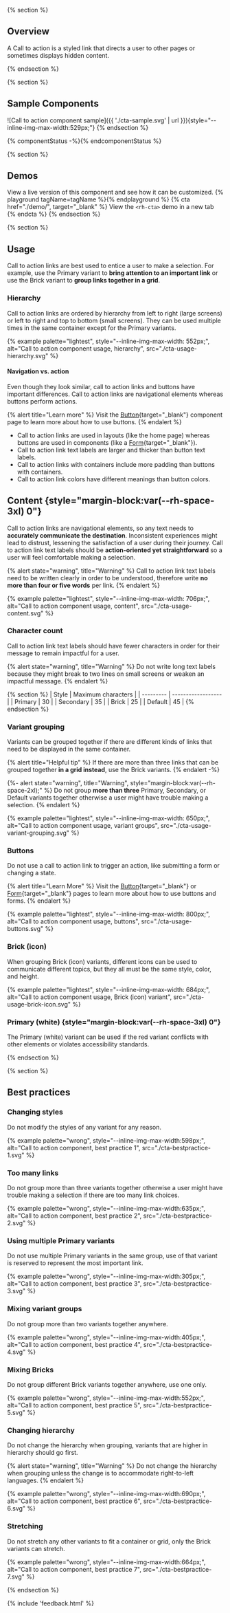 {% section %}
## Overview

A Call to action is a styled link that directs a user to other pages or 
sometimes displays hidden content.

{% endsection %}

{% section %}
## Sample Components
![Call to action component sample]({{ './cta-sample.svg' | url }}){style="--inline-img-max-width:529px;"}
{% endsection %}

{% componentStatus -%}{% endcomponentStatus %}

{% section %}
  ## Demos
  View a live version of this component and see how it can be customized.
  {% playground tagName=tagName %}{% endplayground %}
  {% cta href="./demo/", target="_blank" %}
    View the `<rh-cta>` demo in a new tab
  {% endcta %}
{% endsection %}

{% section %}
## Usage

Call to action links are best used to entice a user to make a selection. For 
example, use the Primary variant to **bring attention to an important link** or 
use the Brick variant to **group links together in a grid**.

### Hierarchy

Call to action links are ordered by hierarchy from left to right (large screens) 
or left to right and top to bottom (small screens). They can be used multiple 
times in the same container except for the Primary variants.

{% example palette="lightest",
           style="--inline-img-max-width: 552px;",
           alt="Call to action component usage, hierarchy",
           src="./cta-usage-hierarchy.svg" %}

#### Navigation vs. action

Even though they look similar, call to action links and buttons have important 
differences. Call to action links are navigational elements whereas buttons 
perform actions.

{% alert title="Learn more" %}
  Visit the [Button](https://ux.redhat.com/components/button/){target="_blank"} 
  component page to learn more about how to use buttons.
{% endalert %}


- Call to action links are used in layouts (like the home page) whereas buttons 
  are used in components (like a 
  [Form](https://ux.redhat.com/components/form/){target="_blank"}).
- Call to action link text labels are larger and thicker than button text 
  labels.
- Call to action links with containers include more padding than buttons with 
  containers.
- Call to action link colors have different meanings than button colors.


## Content {style="margin-block:var(--rh-space-3xl) 0"}

Call to action links are navigational elements, so any text needs to 
**accurately communicate the destination**. Inconsistent experiences might lead 
to distrust, lessening the satisfaction of a user during their journey. Call to 
action link text labels should be **action-oriented yet straightforward** so a 
user will feel comfortable making a selection.

{% alert state="warning", title="Warning" %}
  Call to action link text labels need to be written clearly in order to be 
  understood, therefore write **no more than four or five words** per link.
{% endalert %}

{% example palette="lightest",
           style="--inline-img-max-width: 706px;",
           alt="Call to action component usage, content",
           src="./cta-usage-content.svg" %}

### Character count

Call to action link text labels should have fewer characters in order for their 
message to remain impactful for a user.

{% alert state="warning", title="Warning" %}
  Do not write long text labels because they might break to two lines on small 
  screens or weaken an impactful message.
{% endalert %}

{% section %}
| Style     | Maximum characters |
| --------- | ------------------ |
| Primary   | 30                 |
| Secondary | 35                 |
| Brick     | 25                 |
| Default   | 45                 |
{% endsection %}

### Variant grouping

Variants can be grouped together if there are different kinds of links that need 
to be displayed in the same container.

{% alert title="Helpful tip" %}
  If there are more than three links that can be grouped together **in a grid 
  instead**, use the Brick variants.
{% endalert -%}

{%- alert state="warning",
          title="Warning",
          style="margin-block:var(--rh-space-2xl);" %}
  Do not group **more than three** Primary, Secondary, or Default variants 
  together otherwise a user might have trouble making a selection.
{% endalert %}

{% example palette="lightest",
           style="--inline-img-max-width: 650px;",
           alt="Call to action component usage, variant groups",
           src="./cta-usage-variant-grouping.svg" %}

### Buttons

Do not use a call to action link to trigger an action, like submitting a form or changing a state.

{% alert title="Learn More" %}
  Visit the [Button](https://ux.redhat.com/components/button/){target="_blank"}
  or [Form](https://ux.redhat.com/components/form/){target="_blank"} pages to 
  learn more about how to use buttons and forms.
{% endalert %}

{% example palette="lightest",
           style="--inline-img-max-width: 800px;",
           alt="Call to action component usage, buttons",
           src="./cta-usage-buttons.svg" %}

### Brick (icon)

When grouping Brick (icon) variants, different icons can be used to communicate 
different topics, but they all must be the same style, color, and height.

{% example palette="lightest",
           style="--inline-img-max-width: 684px;",
           alt="Call to action component usage, Brick (icon) variant",
           src="./cta-usage-brick-icon.svg" %}

### Primary (white) {style="margin-block:var(--rh-space-3xl) 0"}

The Primary (white) variant can be used if the red variant conflicts with other 
elements or violates accessibility standards.

{% endsection %}


{% section %}
## Best practices

### Changing styles

Do not modify the styles of any variant for any reason.

{% example palette="wrong",
           style="--inline-img-max-width:598px;",
           alt="Call to action component, best practice 1",
           src="./cta-bestpractice-1.svg" %}

### Too many links

Do not group more than three variants together otherwise a user might have trouble making a selection if there are too many link choices.

{% example palette="wrong",
           style="--inline-img-max-width:635px;",
           alt="Call to action component, best practice 2",
           src="./cta-bestpractice-2.svg" %}

### Using multiple Primary variants

Do not use multiple Primary variants in the same group, use of that variant is reserved to represent the most important link.

{% example palette="wrong",
           style="--inline-img-max-width:305px;",
           alt="Call to action component, best practice 3",
           src="./cta-bestpractice-3.svg" %}

### Mixing variant groups

Do not group more than two variants together anywhere.

{% example palette="wrong",
           style="--inline-img-max-width:405px;",
           alt="Call to action component, best practice 4",
           src="./cta-bestpractice-4.svg" %}

### Mixing Bricks

Do not group different Brick variants together anywhere, use one only.

{% example palette="wrong",
           style="--inline-img-max-width:552px;",
           alt="Call to action component, best practice 5",
           src="./cta-bestpractice-5.svg" %}

### Changing hierarchy

Do not change the hierarchy when grouping, variants that are higher in hierarchy should go first.

{% alert state="warning", title="Warning" %}
  Do not change the hierarchy when grouping unless the change is to accommodate 
  right-to-left languages.
{% endalert %}

{% example palette="wrong",
           style="--inline-img-max-width:690px;",
           alt="Call to action component, best practice 6",
           src="./cta-bestpractice-6.svg" %}

### Stretching

Do not stretch any other variants to fit a container or grid, only the Brick variants can stretch.

{% example palette="wrong",
           style="--inline-img-max-width:664px;",
           alt="Call to action component, best practice 7",
           src="./cta-bestpractice-7.svg" %}

{% endsection %}

{% include 'feedback.html' %}
